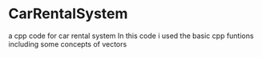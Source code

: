 # CarRentalSystem
a cpp code for car rental system 
In this code i used the basic cpp funtions including some concepts of vectors 

